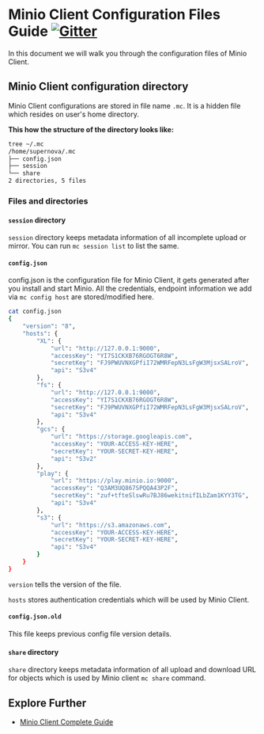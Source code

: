 # Minio Client Configuration Files Guide [![Gitter](https://badges.gitter.im/Join%20Chat.svg)](https://gitter.im/minio/minio?utm_source=badge&utm_medium=badge&utm_campaign=pr-badge&utm_content=badge)

In this document we will walk you through the configuration files of Minio Client.

## Minio Client configuration directory
Minio Client configurations are stored in file name ``.mc``.  It is a hidden file which resides on user's home directory.

**This how the structure of the directory looks like:**

```sh
tree ~/.mc
/home/supernova/.mc
├── config.json
├── session
└── share
2 directories, 5 files
```
### Files and directories

#### ``session`` directory
``session`` directory keeps metadata information of all incomplete upload or mirror. You can run ``mc session list`` to list the same. 

#### ``config.json``
config.json is the configuration file for Minio Client, it gets generated after you install and start Minio. All the credentials, endpoint information we add via ``mc config host`` are stored/modified here. 

```sh
cat config.json 
{
	"version": "8",
	"hosts": {
		"XL": {
			"url": "http://127.0.0.1:9000",
			"accessKey": "YI7S1CKXB76RGOGT6R8W",
			"secretKey": "FJ9PWUVNXGPfiI72WMRFepN3LsFgW3MjsxSALroV",
			"api": "S3v4"
		},
		"fs": {
			"url": "http://127.0.0.1:9000",
			"accessKey": "YI7S1CKXB76RGOGT6R8W",
			"secretKey": "FJ9PWUVNXGPfiI72WMRFepN3LsFgW3MjsxSALroV",
			"api": "S3v4"
		},
		"gcs": {
			"url": "https://storage.googleapis.com",
			"accessKey": "YOUR-ACCESS-KEY-HERE",
			"secretKey": "YOUR-SECRET-KEY-HERE",
			"api": "S3v2"
		},
		"play": {
			"url": "https://play.minio.io:9000",
			"accessKey": "Q3AM3UQ867SPQQA43P2F",
			"secretKey": "zuf+tfteSlswRu7BJ86wekitnifILbZam1KYY3TG",
			"api": "S3v4"
		},
		"s3": {
			"url": "https://s3.amazonaws.com",
			"accessKey": "YOUR-ACCESS-KEY-HERE",
			"secretKey": "YOUR-SECRET-KEY-HERE",
			"api": "S3v4"
		}
	}
}
```

``version`` tells the version of the file.

``hosts``  stores authentication credentials which will be used by Minio Client.

#### ``config.json.old``
This file keeps previous config file version details.

#### ``share`` directory
``share`` directory keeps metadata information of all upload and download URL for objects which is used by  Minio client ``mc share`` command. 

## Explore Further
* [Minio Client Complete Guide](https://docs.minio.io/docs/minio-client-complete-guide)




